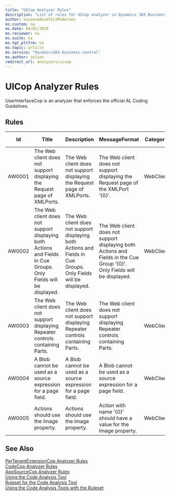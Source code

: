 ```yaml
---
title: "UICop Analyzer Rules"
description: "List of rules for UICop analyzer in Dynamics 365 Business Central."
author: SusanneWindfeldPedersen
ms.custom: na
ms.date: 04/01/2019
ms.reviewer: na
ms.suite: na
ms.tgt_pltfrm: na
ms.topic: article
ms.service: "dynamics365-business-central"
ms.author: solsen
redirect_url: analyzers/uicop
---
```


<!-- This topic is redirected because it has been automated -->

 

# UICop Analyzer Rules 
UserInterfaceCop is an analyzer that enforces the official AL Coding Guidelines.


## Rules 

|Id|Title|Description|MessageFormat|Category|Default Severity|IsEnabledbyDefault|
|--|-----|-----------|-------------|--------|----------------|------------------|
|AW0001|The Web client does not support displaying the Request page of XMLPorts.|The Web client does not support displaying the Request page of XMLPorts.|The Web client does not support displaying the Request page of the XMLPort '{0}'.|WebClient|Warning|true|
|AW0002|The Web client does not support displaying both Actions and Fields in Cue Groups. Only Fields will be displayed.|The Web client does not support displaying both Actions and Fields in Cue Groups. Only Fields will be displayed.|The Web client does not support displaying both Actions and Fields in the Cue Group '{0}'. Only Fields will be displayed.|WebClient|Warning|true|
|AW0003|The Web client does not support displaying Repeater controls containing Parts.|The Web client does not support displaying Repeater controls containing Parts.|The Web client does not support displaying Repeater controls containing Parts.|WebClient|Warning|true|
|AW0004|A Blob cannot be used as a source expression for a page field.|A Blob cannot be used as a source expression for a page field.|A Blob cannot be used as a source expression for a page field.|WebClient|Warning|true|
|AW0005|Actions should use the Image property.|Actions should use the Image property.|Action with name '{0}' should have a value for the Image property.|WebClient|Warning|true|

## See Also 
[PerTenantExtensionCop Analyzer Rules](devenv-codeanalyzer-pertenantextensioncop-rules.md)   
[CodeCop Analyzer Rules](devenv-codeanalyzer-codecop-rules.md)   
[AppSourceCop Analyzer Rules](devenv-codeanalyzer-appsourcecop-rules.md)   
[Using the Code Analysis Tool](devenv-using-code-analysis-tool.md)  
[Ruleset for the Code Analysis Tool](devenv-rule-set-syntax-for-code-analysis-tools.md)  
[Using the Code Analysis Tools with the Ruleset](devenv-using-code-analysis-tool-with-rule-set.md)